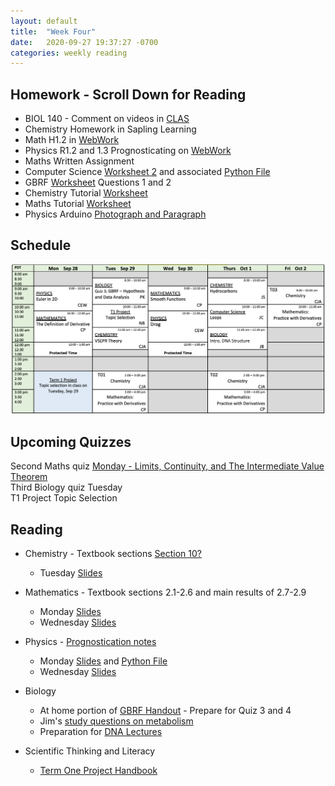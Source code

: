 ```yaml
---
layout: default
title:  "Week Four"
date:   2020-09-27 19:37:27 -0700
categories: weekly reading
---
```


## Homework - Scroll Down for Reading
- BIOL 140 - Comment on videos in [CLAS](https://clas2.arts.ubc.ca/science)
- Chemistry Homework in Sapling Learning 
- Math H1.2 in [WebWork](https://webwork.elearning.ubc.ca/webwork2/2020W1-2_SCIE_010_001/quiz_mode/MATH_Quiz_1/?effectiveUser=F9KXN5EOGI06&user=F9KXN5EOGI06&key=xSfJwqhlWxWfeMVlcwSieBZfajmyhvso)
- Physics R1.2 and 1.3 Prognosticating on [WebWork](https://webwork.elearning.ubc.ca/webwork2/2020W1-2_SCIE_010_001/quiz_mode/MATH_Quiz_1/?effectiveUser=F9KXN5EOGI06&user=F9KXN5EOGI06&key=xSfJwqhlWxWfeMVlcwSieBZfajmyhvso)
- Maths Written Assignment 
- Computer Science [Worksheet 2](https://canvas.ubc.ca/courses/62922/assignments/688868?module_item_id=2404464) and associated [Python File](https://canvas.ubc.ca/courses/62922/files/9774495/download?wrap=1)
- GBRF [Worksheet](https://canvas.ubc.ca/courses/62806/files/9664574/download?wrap=1) Questions 1 and 2
- Chemistry Tutorial [Worksheet](https://canvas.ubc.ca/courses/62920/files/9758737/download?download_frd=1)
- Maths Tutorial [Worksheet](https://canvas.ubc.ca/courses/62921/files/9819281/download?wrap=1)
- Physics Arduino [Photograph and Paragraph](https://canvas.ubc.ca/courses/62922/assignments/692459)

## Schedule

![Week Four Schedule](/assets/w4schedule.png)

## Upcoming Quizzes

Second Maths quiz [Monday - Limits, Continuity, and The Intermediate Value Theorem](https://webwork.elearning.ubc.ca/webwork2/2020W1-2_SCIE_010_001/quiz_mode/MATH_Quiz_1/?effectiveUser=F9KXN5EOGI06&user=F9KXN5EOGI06&key=xSfJwqhlWxWfeMVlcwSieBZfajmyhvso)  
Third Biology quiz Tuesday  
T1 Project Topic Selection


## Reading

- Chemistry - Textbook sections [Section 10?](https://chem.libretexts.org/Bookshelves/General_Chemistry/Map%3A_General_Chemistry_%28Petrucci_et_al.%29/10%3A_Chemical_Bonding_I%3A_Basic_Concepts)
	- Tuesday [Slides](https://canvas.ubc.ca/courses/62920/files/9653726/download?wrap=1)

- Mathematics - Textbook sections 2.1-2.6 and main results of 2.7-2.9
	- Monday [Slides](https://canvas.ubc.ca/courses/62921/files/9915522/download?wrap=1)
	- Wednesday [Slides](https://canvas.ubc.ca/courses/62921/files/9969672/download?wrap=1)

- Physics - [Prognostication notes](https://canvas.ubc.ca/courses/62922/files/9590019/download?wrap=1)
	- Monday [Slides](https://canvas.ubc.ca/courses/62922/files/9905679/download) and [Python File](https://canvas.ubc.ca/courses/62922/files/9905653/download)
	- Wednesday [Slides](https://canvas.ubc.ca/courses/62922/files/9949260/download)

- Biology 
	- At home portion of [GBRF Handout](https://canvas.ubc.ca/courses/62806/files/9176463/download?wrap=1) - Prepare for Quiz 3 and 4
	- Jim's [study questions on metabolism](https://canvas.ubc.ca/courses/62806/files/9730517/download?wrap=1)
	- Preparation for [DNA Lectures](https://canvas.ubc.ca/courses/62806/pages/dna-introduction-and-study-hints?module_item_id=1883021)

- Scientific Thinking and Literacy
	- [Term One Project Handbook](https://canvas.ubc.ca/courses/62807/files/9663802/download?download_frd=1)